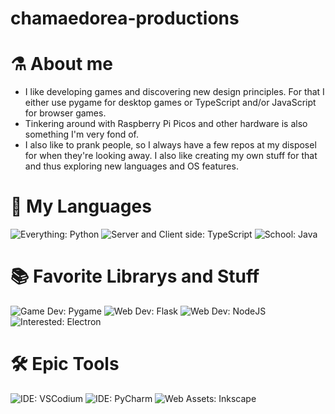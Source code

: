 # chamaedorea-productions
 
# ⚗ About me

- I like developing games and discovering new design principles. For that I either use pygame for desktop games or TypeScript and/or JavaScript for browser games.
- Tinkering around with Raspberry Pi Picos and other hardware is also something I'm very fond of.  
- I also like to prank people, so I always have a few repos at my disposel for when they're looking away. I also like creating my own stuff for that and thus exploring new languages and OS features.

# 🔌 My Languages

![Everything: Python](https://img.shields.io/badge/EVERYTHING-PYTHON-f72585?style=for-the-badge&logo=python&logoColor=ffffff)
![Server and Client side: TypeScript](https://img.shields.io/badge/SERVER%20AND%20CLIENT%20SIDE-TYPESCRIPT-7209b7?style=for-the-badge&logo=typescript&logoColor=ffffff)
![School: Java](https://img.shields.io/badge/SCHOOL-JAVA-560bad?style=for-the-badge&logo=java&logoColor=ffffff)
<!-- ![Compiled from TypeScript: JavaScript](https://img.shields.io/badge/COMPILED%20FROM%20TYPESCRIPT-JAVASCRIPT-b5179e?style=for-the-badge&logo=javascript&logoColor=ffffff) -->

# 📚 Favorite Librarys and Stuff

![Game Dev: Pygame](https://img.shields.io/badge/GAME%20DEV-PYGAME-3a0ca3?style=for-the-badge&logoColor=ffffff)
![Web Dev: Flask](https://img.shields.io/badge/WEB%20DEV-FLASK-3a0ca3?style=for-the-badge&logo=flask&logoColor=ffffff)
![Web Dev: NodeJS](https://img.shields.io/badge/WEB%20DEV-FLASK-3a0ca3?style=for-the-badge&logo=nodedotjs&logoColor=ffffff)
![Interested: Electron](https://img.shields.io/badge/INTERESTED-ELECTRON-3f37c9?style=for-the-badge&logo=electron&logoColor=ffffff)

# 🛠 Epic Tools

![IDE: VSCodium](https://img.shields.io/badge/IDE-VS%20CODE-4361ee?style=for-the-badge&logo=vscodium&logoColor=ffffff)
![IDE: PyCharm](https://img.shields.io/badge/IDE-VS%20CODE-4361ee?style=for-the-badge&logo=pycharm&logoColor=ffffff)
![Web Assets: Inkscape](https://img.shields.io/badge/WEB%20ASSETS-INKSCAPE-4cc9f0?style=for-the-badge&logo=inkscape&logoColor=ffffff)
